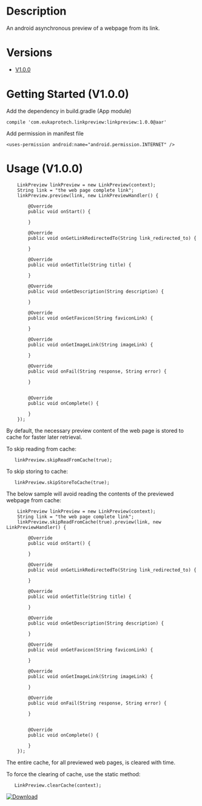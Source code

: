 # Description
An android asynchronous preview of a webpage from its link.

# Versions
* [V1.0.0](https://github.com/eukaprotech/linkpreview/blob/master/com/eukaprotech/linkpreview/linkpreview/1.0.0/README.md "Version 1.0.0 Overview")

# Getting Started (V1.0.0)
Add the dependency in build.gradle (App module)

```compile 'com.eukaprotech.linkpreview:linkpreview:1.0.0@aar'```

Add permission in manifest file

```<uses-permission android:name="android.permission.INTERNET" />```

# Usage (V1.0.0)

        LinkPreview linkPreview = new LinkPreview(context);
        String link = "the web page complete link";
        linkPreview.preview(link, new LinkPreviewHandler() {

            @Override
            public void onStart() {
                
            }

            @Override
            public void onGetLinkRedirectedTo(String link_redirected_to) {
                
            }

            @Override
            public void onGetTitle(String title) {
                
            }

            @Override
            public void onGetDescription(String description) {
                
            }

            @Override
            public void onGetFavicon(String faviconLink) {
                
            }

            @Override
            public void onGetImageLink(String imageLink) {
                
            }

            @Override
            public void onFail(String response, String error) {
                
            }


            @Override
            public void onComplete() {
                
            }
        });
        
By default, the necessary preview content of the web page is stored to cache for faster later retrieval.

To skip reading from cache:

       linkPreview.skipReadFromCache(true);

To skip storing to cache:

       linkPreview.skipStoreToCache(true);
       
The below sample will avoid reading the contents of the previewed webpage from cache:

        LinkPreview linkPreview = new LinkPreview(context);
        String link = "the web page complete link";
        linkPreview.skipReadFromCache(true).preview(link, new LinkPreviewHandler() {

            @Override
            public void onStart() {
                
            }

            @Override
            public void onGetLinkRedirectedTo(String link_redirected_to) {
                
            }

            @Override
            public void onGetTitle(String title) {
                
            }

            @Override
            public void onGetDescription(String description) {
                
            }

            @Override
            public void onGetFavicon(String faviconLink) {
                
            }

            @Override
            public void onGetImageLink(String imageLink) {
                
            }

            @Override
            public void onFail(String response, String error) {
                
            }


            @Override
            public void onComplete() {
                
            }
        });
        
The entire cache, for all previewed web pages, is cleared with time.

To force the clearing of cache, use the static method:

       LinkPreview.clearCache(context);
       

[ ![Download](https://api.bintray.com/packages/eukaprotech/maven/linkpreview/images/download.svg?version=1.0.0) ](https://bintray.com/eukaprotech/maven/linkpreview/1.0.0/link)
